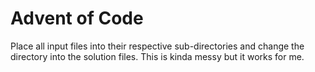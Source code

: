 # Advent of Code

Place all input files into their respective sub-directories and change
the directory into the solution files. This is kinda messy but it works
for me.
